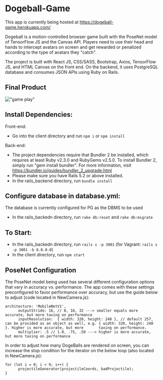 # Dogeball-Game

This app is currently being hosted at https://dogeball-game.herokuapp.com/

Dogeball is a motion-controlled browser game built with the PoseNet model of TensorFlow JS and the Canvas API. Players need to use their
head and hands to intercept avatars on screen and get rewarded or penalized according to the type of avatars they "catch". 

The project is built with React JS, CSS/SASS, Bootstrap, Axios, TensorFlow JS, and HTML Canvas on the front end. On the backend, it uses PostgreSQL database 
and consumes JSON APIs using Ruby on Rails.

## Final Product
!["game play"](https://github.com/doge33/Dogeball-Game/blob/master/docs/DogeBall.gif?raw=true)

## Install Dependencies:
Front-end:
- Go into the client directory and run ```npm i``` or ```npm install```

Back-end: 
- The project dependencies require that Bundler 2 be installed, which requires at least Ruby v2.3.0 and RubyGems v2.5.0. To install Bundler 2, simply run "gem install bundler". For more information, visit https://bundler.io/guides/bundler_2_upgrade.html
- Please make sure you have Rails 5.2 or above installed.
- In the rails_backend directory, run ```bundle install```

## Configure database in database.yml:

The database is currently configured for PG as the DBMS to be used
- In the rails_backedn directory, run ```rake db:reset``` and ```rake db:migrate```

## To Start:
- In the rails_backedn directory, run ```rails s -p 3001``` (for Vagrant: ```rails s -p 3001 -b 0.0.0.0```)
- In the client directory, run ```npm start```

## PoseNet Configuration
The PoseNet model being used has several different configuration options that vary in accuracy vs. performance. The app comes with these settings preconfigured to favor performance over accuracy, but use the guide below to adjust (code located in NewCamera.js):
```
architecture: 'MobileNetV1',
      outputStride: 16, // 8, 16, 32 ---> smaller equals more accurate, but more taxing on performance
      inputResolution:  { width: 320, height: 240 }, // default 257, can be provided as an object as well, e.g. { width: 320, height: 240 }. Higher is more accurate, but more       taxing on performance.
      multiplier: .5 // 1.0, .75, .50 ---> higher is more accurate, but more taxing on performance
```
In order to adjust how many DogeBalls are rendered on screen, you can increase the stop condition for the iterator on the below loop (also located in NewCamera.js):
```
for (let i = 0; i < 9; i++) {
      projectileGenerator(projectileCoords, badProjectile);  
}
```







